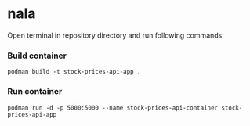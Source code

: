 # nala

Open terminal in repository directory and run following commands:

### Build container

```
podman build -t stock-prices-api-app .
```

### Run container 

```
podman run -d -p 5000:5000 --name stock-prices-api-container stock-prices-api-app
```
